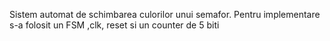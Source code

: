 Sistem automat de schimbarea culorilor unui semafor. Pentru implementare s-a folosit un FSM ,clk, reset si un counter de 5 biti
